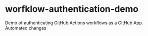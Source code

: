 # worfklow-authentication-demo
Demo of authenticating GitHub Actions workflows as a GitHub App.
Automated changes
